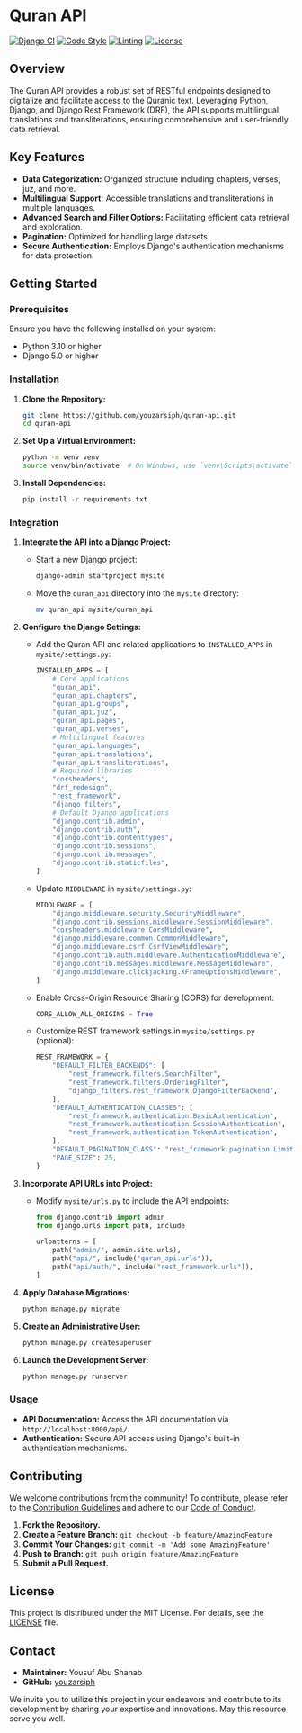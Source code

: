 # Quran API

[![Django CI](https://github.com/youzarsiph/quran-api/actions/workflows/django.yml/badge.svg)](https://github.com/youzarsiph/quran-api/actions/workflows/django.yml)
[![Code Style](https://github.com/youzarsiph/quran-api/actions/workflows/black.yml/badge.svg)](https://github.com/youzarsiph/quran-api/actions/workflows/black.yml)
[![Linting](https://github.com/youzarsiph/quran-api/actions/workflows/ruff.yml/badge.svg)](https://github.com/youzarsiph/quran-api/actions/workflows/ruff.yml)
[![License](https://img.shields.io/badge/License-MIT-blue.svg)](https://opensource.org/licenses/MIT)

## Overview

The Quran API provides a robust set of RESTful endpoints designed to digitalize and facilitate access to the Quranic text. Leveraging Python, Django, and Django Rest Framework (DRF), the API supports multilingual translations and transliterations, ensuring comprehensive and user-friendly data retrieval.

## Key Features

- **Data Categorization:** Organized structure including chapters, verses, juz, and more.
- **Multilingual Support:** Accessible translations and transliterations in multiple languages.
- **Advanced Search and Filter Options:** Facilitating efficient data retrieval and exploration.
- **Pagination:** Optimized for handling large datasets.
- **Secure Authentication:** Employs Django's authentication mechanisms for data protection.

## Getting Started

### Prerequisites

Ensure you have the following installed on your system:

- Python 3.10 or higher
- Django 5.0 or higher

### Installation

1. **Clone the Repository:**

   ```bash
   git clone https://github.com/youzarsiph/quran-api.git
   cd quran-api
   ```

2. **Set Up a Virtual Environment:**

   ```bash
   python -m venv venv
   source venv/bin/activate  # On Windows, use `venv\Scripts\activate`
   ```

3. **Install Dependencies:**

   ```bash
   pip install -r requirements.txt
   ```

### Integration

1. **Integrate the API into a Django Project:**

   - Start a new Django project:

     ```bash
     django-admin startproject mysite
     ```

   - Move the `quran_api` directory into the `mysite` directory:

     ```bash
     mv quran_api mysite/quran_api
     ```

2. **Configure the Django Settings:**

   - Add the Quran API and related applications to `INSTALLED_APPS` in `mysite/settings.py`:

     ```python
     INSTALLED_APPS = [
         # Core applications
         "quran_api",
         "quran_api.chapters",
         "quran_api.groups",
         "quran_api.juz",
         "quran_api.pages",
         "quran_api.verses",
         # Multilingual features
         "quran_api.languages",
         "quran_api.translations",
         "quran_api.transliterations",
         # Required libraries
         "corsheaders",
         "drf_redesign",
         "rest_framework",
         "django_filters",
         # Default Django applications
         "django.contrib.admin",
         "django.contrib.auth",
         "django.contrib.contenttypes",
         "django.contrib.sessions",
         "django.contrib.messages",
         "django.contrib.staticfiles",
     ]
     ```

   - Update `MIDDLEWARE` in `mysite/settings.py`:

     ```python
     MIDDLEWARE = [
         "django.middleware.security.SecurityMiddleware",
         "django.contrib.sessions.middleware.SessionMiddleware",
         "corsheaders.middleware.CorsMiddleware",
         "django.middleware.common.CommonMiddleware",
         "django.middleware.csrf.CsrfViewMiddleware",
         "django.contrib.auth.middleware.AuthenticationMiddleware",
         "django.contrib.messages.middleware.MessageMiddleware",
         "django.middleware.clickjacking.XFrameOptionsMiddleware",
     ]
     ```

   - Enable Cross-Origin Resource Sharing (CORS) for development:

     ```python
     CORS_ALLOW_ALL_ORIGINS = True
     ```

   - Customize REST framework settings in `mysite/settings.py` (optional):

     ```python
     REST_FRAMEWORK = {
         "DEFAULT_FILTER_BACKENDS": [
             "rest_framework.filters.SearchFilter",
             "rest_framework.filters.OrderingFilter",
             "django_filters.rest_framework.DjangoFilterBackend",
         ],
         "DEFAULT_AUTHENTICATION_CLASSES": [
             "rest_framework.authentication.BasicAuthentication",
             "rest_framework.authentication.SessionAuthentication",
             "rest_framework.authentication.TokenAuthentication",
         ],
         "DEFAULT_PAGINATION_CLASS": "rest_framework.pagination.LimitOffsetPagination",
         "PAGE_SIZE": 25,
     }
     ```

3. **Incorporate API URLs into Project:**

   - Modify `mysite/urls.py` to include the API endpoints:

     ```python
     from django.contrib import admin
     from django.urls import path, include

     urlpatterns = [
         path("admin/", admin.site.urls),
         path("api/", include("quran_api.urls")),
         path("api/auth/", include("rest_framework.urls")),
     ]
     ```

4. **Apply Database Migrations:**

   ```bash
   python manage.py migrate
   ```

5. **Create an Administrative User:**

   ```bash
   python manage.py createsuperuser
   ```

6. **Launch the Development Server:**

   ```bash
   python manage.py runserver
   ```

### Usage

- **API Documentation:** Access the API documentation via `http://localhost:8000/api/`.
- **Authentication:** Secure API access using Django's built-in authentication mechanisms.

## Contributing

We welcome contributions from the community! To contribute, please refer to the [Contribution Guidelines](CONTRIBUTING.md) and adhere to our [Code of Conduct](CODE_OF_CONDUCT.md).

1. **Fork the Repository.**
2. **Create a Feature Branch:** `git checkout -b feature/AmazingFeature`
3. **Commit Your Changes:** `git commit -m 'Add some AmazingFeature'`
4. **Push to Branch:** `git push origin feature/AmazingFeature`
5. **Submit a Pull Request.**

## License

This project is distributed under the MIT License. For details, see the [LICENSE](LICENSE) file.

## Contact

- **Maintainer:** Yousuf Abu Shanab
- **GitHub:** [youzarsiph](https://github.com/youzarsiph)

We invite you to utilize this project in your endeavors and contribute to its development by sharing your expertise and innovations. May this resource serve you well.
